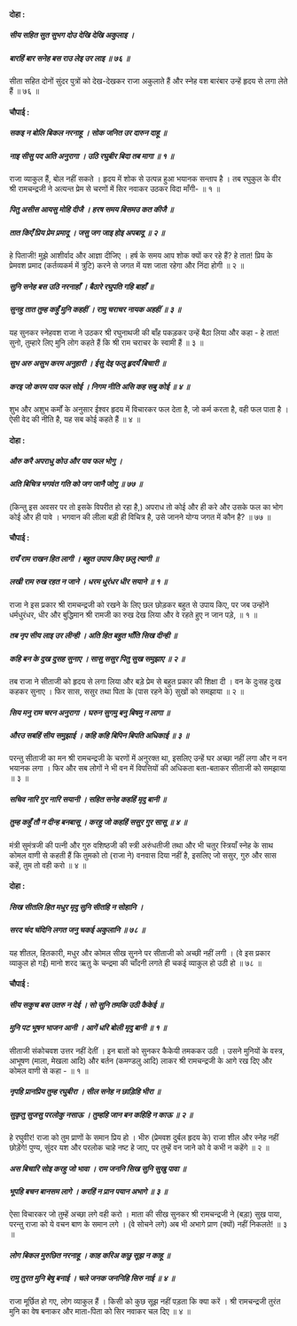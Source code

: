 #### दोहा :

##### सीय सहित सुत सुभग दोउ देखि देखि अकुलाइ ।
##### बारहिं बार सनेह बस राउ लेइ उर लाइ ॥ ७६ ॥

सीता सहित दोनों सुंदर पुत्रों को देख-देखकर राजा अकुलाते हैं और स्नेह वश बारंबार उन्हें हृदय से लगा लेते हैं ॥ ७६ ॥

#### चौपाई :

##### सकइ न बोलि बिकल नरनाहू । सोक जनित उर दारुन दाहू ॥
##### नाइ सीसु पद अति अनुरागा । उठि रघुबीर बिदा तब मागा ॥ १ ॥

राजा व्याकुल हैं, बोल नहीं सकते । हृदय में शोक से उत्पन्न हुआ भयानक सन्ताप है । तब रघुकुल के वीर श्री रामचन्द्रजी ने अत्यन्त प्रेम से चरणों में सिर नवाकर उठकर विदा माँगी- ॥ १ ॥

##### पितु असीस आयसु मोहि दीजै । हरष समय बिसमउ कत कीजै ॥
##### तात किएँ प्रिय प्रेम प्रमादू । जसु जग जाइ होइ अपबादू ॥ २ ॥

हे पिताजी! मुझे आशीर्वाद और आज्ञा दीजिए । हर्ष के समय आप शोक क्यों कर रहे हैं? हे तात! प्रिय के प्रेमवश प्रमाद (कर्तव्यकर्म में त्रुटि) करने से जगत में यश जाता रहेगा और निंदा होगी ॥ २ ॥

##### सुनि सनेह बस उठि नरनाहाँ । बैठारे रघुपति गहि बाहाँ ॥
##### सुनहु तात तुम्ह कहुँ मुनि कहहीं । रामु चराचर नायक अहहीं ॥ ३ ॥

यह सुनकर स्नेहवश राजा ने उठकर श्री रघुनाथजी की बाँह पकड़कर उन्हें बैठा लिया और कहा - हे तात! सुनो, तुम्हारे लिए मुनि लोग कहते हैं कि श्री राम चराचर के स्वामी हैं ॥ ३ ॥

##### सुभ अरु असुभ करम अनुहारी । ईसु देइ फलु हृदयँ बिचारी ॥
##### करइ जो करम पाव फल सोई । निगम नीति असि कह सबु कोई ॥ ४ ॥

शुभ और अशुभ कर्मों के अनुसार ईश्वर हृदय में विचारकर फल देता है, जो कर्म करता है, वही फल पाता है । ऐसी वेद की नीति है, यह सब कोई कहते हैं ॥ ४ ॥

#### दोहा :

##### औरु करै अपराधु कोउ और पाव फल भोगु ।
##### अति बिचित्र भगवंत गति को जग जानै जोगु ॥ ७७ ॥

(किन्तु इस अवसर पर तो इसके विपरीत हो रहा है,) अपराध तो कोई और ही करे और उसके फल का भोग कोई और ही पावे । भगवान की लीला बड़ी ही विचित्र है, उसे जानने योग्य जगत में कौन है? ॥ ७७ ॥

#### चौपाई :

##### रायँ राम राखन हित लागी । बहुत उपाय किए छलु त्यागी ॥
##### लखी राम रुख रहत न जाने । धरम धुरंधर धीर सयाने ॥ १ ॥

राजा ने इस प्रकार श्री रामचन्द्रजी को रखने के लिए छल छोड़कर बहुत से उपाय किए, पर जब उन्होंने धर्मधुरंधर, धीर और बुद्धिमान श्री रामजी का रुख देख लिया और वे रहते हुए न जान पड़े, ॥ १ ॥

##### तब नृप सीय लाइ उर लीन्ही । अति हित बहुत भाँति सिख दीन्ही ॥
##### कहि बन के दुख दुसह सुनाए । सासु ससुर पितु सुख समुझाए ॥ २ ॥

तब राजा ने सीताजी को हृदय से लगा लिया और बड़े प्रेम से बहुत प्रकार की शिक्षा दी । वन के दुःसह दुःख कहकर सुनाए । फिर सास, ससुर तथा पिता के (पास रहने के) सुखों को समझाया ॥ २ ॥

##### सिय मनु राम चरन अनुरागा । घरुन सुगमु बनु बिषमु न लागा ॥
##### औरउ सबहिं सीय समुझाई । कहि कहि बिपिन बिपति अधिकाई ॥ ३ ॥

परन्तु सीताजी का मन श्री रामचन्द्रजी के चरणों में अनुरक्त था, इसलिए उन्हें घर अच्छा नहीं लगा और न वन भयानक लगा । फिर और सब लोगों ने भी वन में विपत्तियों की अधिकता बता-बताकर सीताजी को समझाया ॥ ३ ॥

##### सचिव नारि गुर नारि सयानी । सहित सनेह कहहिं मृदु बानी ॥
##### तुम्ह कहुँ तौ न दीन्ह बनबासू । करहु जो कहहिं ससुर गुर सासू ॥ ४ ॥

मंत्री सुमंत्रजी की पत्नी और गुरु वशिष्ठजी की स्त्री अरुंधतीजी तथा और भी चतुर स्त्रियाँ स्नेह के साथ कोमल वाणी से कहती हैं कि तुमको तो (राजा ने) वनवास दिया नहीं है, इसलिए जो ससुर, गुरु और सास कहें, तुम तो वही करो ॥ ४ ॥

#### दोहा :

##### सिख सीतलि हित मधुर मृदु सुनि सीतहि न सोहानि ।
##### सरद चंद चंदिनि लगत जनु चकई अकुलानि ॥ ७८ ॥

यह शीतल, हितकारी, मधुर और कोमल सीख सुनने पर सीताजी को अच्छी नहीं लगी । (वे इस प्रकार व्याकुल हो गईं) मानो शरद ऋतु के चन्द्रमा की चाँदनी लगते ही चकई व्याकुल हो उठी हो ॥ ७८ ॥

#### चौपाई :

##### सीय सकुच बस उतरु न देई । सो सुनि तमकि उठी कैकेई ॥
##### मुनि पट भूषन भाजन आनी । आगें धरि बोली मृदु बानी ॥ १ ॥

सीताजी संकोचवश उत्तर नहीं देतीं । इन बातों को सुनकर कैकेयी तमककर उठी । उसने मुनियों के वस्त्र, आभूषण (माला, मेखला आदि) और बर्तन (कमण्डलु आदि) लाकर श्री रामचन्द्रजी के आगे रख दिए और कोमल वाणी से कहा - ॥ १ ॥

##### नृपहि प्रानप्रिय तुम्ह रघुबीरा । सील सनेह न छाड़िहि भीरा ॥
##### सुकृतु सुजसु परलोकु नसाऊ । तुम्हहि जान बन कहिहि न काऊ ॥ २ ॥

हे रघुवीर! राजा को तुम प्राणों के समान प्रिय हो । भीरु (प्रेमवश दुर्बल हृदय के) राजा शील और स्नेह नहीं छोड़ेंगे! पुण्य, सुंदर यश और परलोक चाहे नष्ट हे जाए, पर तुम्हें वन जाने को वे कभी न कहेंगे ॥ २ ॥

##### अस बिचारि सोइ करहु जो भावा । राम जननि सिख सुनि सुखु पावा ॥
##### भूपहि बचन बानसम लागे । करहिं न प्रान पयान अभागे ॥ ३ ॥

ऐसा विचारकर जो तुम्हें अच्छा लगे वही करो । माता की सीख सुनकर श्री रामचन्द्रजी ने (बड़ा) सुख पाया, परन्तु राजा को ये वचन बाण के समान लगे । (वे सोचने लगे) अब भी अभागे प्राण (क्यों) नहीं निकलते! ॥ ३ ॥

##### लोग बिकल मुरुछित नरनाहू । काह करिअ कछु सूझ न काहू ॥
##### रामु तुरत मुनि बेषु बनाई । चले जनक जननिहि सिरु नाई ॥ ४ ॥

राजा मूर्छित हो गए, लोग व्याकुल हैं । किसी को कुछ सूझ नहीं पड़ता कि क्या करें । श्री रामचन्द्रजी तुरंत मुनि का वेष बनाकर और माता-पिता को सिर नवाकर चल दिए ॥ ४ ॥